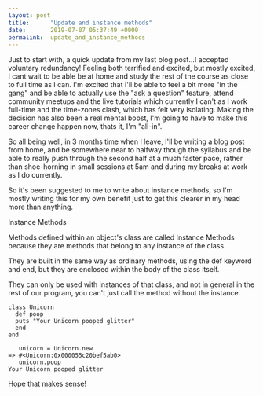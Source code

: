 ```yaml
---
layout: post
title:      "Update and instance methods"
date:       2019-07-07 05:37:49 +0000
permalink:  update_and_instance_methods
---
```


Just to start with, a quick update from my last blog post...I accepted voluntary redundancy! Feeling both terrified and excited, but mostly excited, I cant wait to be able be at home and study the rest of the course as close to full time as I can. I'm excited that I'll be able to feel a bit more "in the gang" and be able to actually use the "ask a question" feature, attend community meetups and the live tutorials which currently I can't as I work full-time and the time-zones clash, which has felt very isolating.  Making the decision has also been a real mental boost, I'm going to have to make this career change happen now, thats it, I'm "all-in".

So all being well, in 3 months time when I leave,  I'll be writing a blog post from home, and be somewhere near to halfway though the syllabus and be able to really push through the second half at a much faster pace, rather than shoe-horning  in small sessions at 5am and during my breaks at work as I do currently.

So it's been suggested to me to write about instance methods, so I'm mostly writing this for my own benefit just to get this clearer in my head more than anything.



 Instance Methods

Methods defined within an object's class are called Instance Methods because they are methods that belong to any instance of the class. 

They are built in the same way as ordinary methods, using the def keyword and end, but they are enclosed within the body of the class itself. 

They can only be used with instances of that class, and not in general in the rest of our program, you can't just call the method without the instance.

```
class Unicorn
  def poop
  puts "Your Unicorn pooped glitter"
  end
end

   unicorn = Unicorn.new
=> #<Unicorn:0x000055c20bef5ab0>
   unicorn.poop
Your Unicorn pooped glitter
```



Hope that makes sense!




